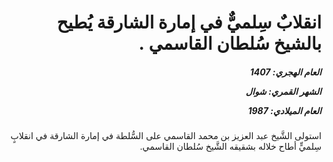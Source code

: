 <h1 dir="rtl">انقلابٌ سِلميٌّ في إمارة الشارقة يُطيح بالشيخ سُلطان القاسمي .</h1>

<h5 dir="rtl">العام الهجري:  1407

الشهر القمري: شوال

العام الميلادي: 1987</h5>

<p dir="rtl">استولى الشَّيخ عبد العزيز بن محمد القاسمي على السُّلطة في إمارة الشارقة في انقلابٍ سِلميٍّ أطاح خلاله بشقيقه الشَّيخ سُلطان القاسمي.</p></br>
